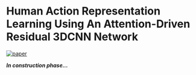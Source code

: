 # Human Action Representation Learning Using An Attention-Driven Residual 3DCNN Network 
[![paper](https://img.shields.io/badge/MDPI-Paper-%3CCOLOR%3E.svg)](https://www.mdpi.com/1999-4893/16/8/369)


***In construction phase...***
